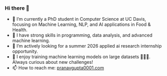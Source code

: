 ### Hi there 👋

- 🌱 I’m currently a PhD student in Computer Science at UC Davis, focusing on Machine Learning, NLP, and AI applications in Food & Health.
- 🤔 I have strong skills in programming, data analysis, and advanced machine learning.
- 👯 I’m actively looking for a summer 2026 applied ai research internship opportunity.
- 💬 I enjoy training machine learning models on large datasets 🧠🤖💥. Always curious about new challenges!
- 📫 How to reach me: [pranavgupta0001.com](http://pranavgupta0001.com)

